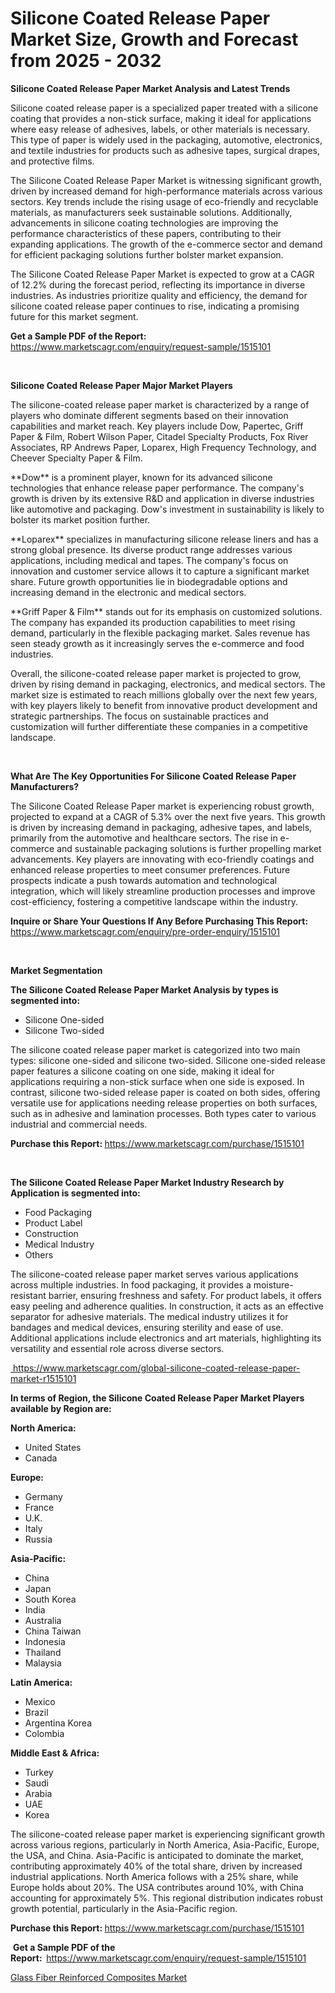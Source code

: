<p><h1>Silicone Coated Release Paper Market Size, Growth and Forecast from 2025 - 2032</h1></p><p><strong>Silicone Coated Release Paper Market Analysis and Latest Trends</strong></p>
<p><p>Silicone coated release paper is a specialized paper treated with a silicone coating that provides a non-stick surface, making it ideal for applications where easy release of adhesives, labels, or other materials is necessary. This type of paper is widely used in the packaging, automotive, electronics, and textile industries for products such as adhesive tapes, surgical drapes, and protective films.</p><p>The Silicone Coated Release Paper Market is witnessing significant growth, driven by increased demand for high-performance materials across various sectors. Key trends include the rising usage of eco-friendly and recyclable materials, as manufacturers seek sustainable solutions. Additionally, advancements in silicone coating technologies are improving the performance characteristics of these papers, contributing to their expanding applications. The growth of the e-commerce sector and demand for efficient packaging solutions further bolster market expansion.</p><p>The Silicone Coated Release Paper Market is expected to grow at a CAGR of 12.2% during the forecast period, reflecting its importance in diverse industries. As industries prioritize quality and efficiency, the demand for silicone coated release paper continues to rise, indicating a promising future for this market segment.</p></p>
<p><strong>Get a Sample PDF of the Report:&nbsp;</strong> <a href="https://www.marketscagr.com/enquiry/request-sample/1515101?utm_campaign=2637&utm_medium=2&utm_source=Github&utm_content=ia&utm_term=01042025&utm_id=silicone-coated-release-paper">https://www.marketscagr.com/enquiry/request-sample/1515101</a></p>
<p>&nbsp;</p>
<p><strong>Silicone Coated Release Paper Major Market Players</strong></p>
<p><p>The silicone-coated release paper market is characterized by a range of players who dominate different segments based on their innovation capabilities and market reach. Key players include Dow, Papertec, Griff Paper & Film, Robert Wilson Paper, Citadel Specialty Products, Fox River Associates, RP Andrews Paper, Loparex, High Frequency Technology, and Cheever Specialty Paper & Film.</p><p>**Dow** is a prominent player, known for its advanced silicone technologies that enhance release paper performance. The company's growth is driven by its extensive R&D and application in diverse industries like automotive and packaging. Dow's investment in sustainability is likely to bolster its market position further.</p><p>**Loparex** specializes in manufacturing silicone release liners and has a strong global presence. Its diverse product range addresses various applications, including medical and tapes. The company's focus on innovation and customer service allows it to capture a significant market share. Future growth opportunities lie in biodegradable options and increasing demand in the electronic and medical sectors.</p><p>**Griff Paper & Film** stands out for its emphasis on customized solutions. The company has expanded its production capabilities to meet rising demand, particularly in the flexible packaging market. Sales revenue has seen steady growth as it increasingly serves the e-commerce and food industries.</p><p>Overall, the silicone-coated release paper market is projected to grow, driven by rising demand in packaging, electronics, and medical sectors. The market size is estimated to reach millions globally over the next few years, with key players likely to benefit from innovative product development and strategic partnerships. The focus on sustainable practices and customization will further differentiate these companies in a competitive landscape.</p></p>
<p>&nbsp;</p>
<p><strong>What Are The Key Opportunities For Silicone Coated Release Paper Manufacturers?</strong></p>
<p><p>The Silicone Coated Release Paper market is experiencing robust growth, projected to expand at a CAGR of 5.3% over the next five years. This growth is driven by increasing demand in packaging, adhesive tapes, and labels, primarily from the automotive and healthcare sectors. The rise in e-commerce and sustainable packaging solutions is further propelling market advancements. Key players are innovating with eco-friendly coatings and enhanced release properties to meet consumer preferences. Future prospects indicate a push towards automation and technological integration, which will likely streamline production processes and improve cost-efficiency, fostering a competitive landscape within the industry.</p></p>
<p><strong>Inquire or Share Your Questions If Any Before Purchasing This Report:</strong> <a href="https://www.marketscagr.com/enquiry/pre-order-enquiry/1515101?utm_campaign=2637&utm_medium=2&utm_source=Github&utm_content=ia&utm_term=01042025&utm_id=silicone-coated-release-paper">https://www.marketscagr.com/enquiry/pre-order-enquiry/1515101</a></p>
<p>&nbsp;</p>
<p><strong>Market Segmentation</strong></p>
<p><strong>The Silicone Coated Release Paper Market Analysis by types is segmented into:</strong></p>
<p><ul><li>Silicone One-sided</li><li>Silicone Two-sided</li></ul></p>
<p><p>The silicone coated release paper market is categorized into two main types: silicone one-sided and silicone two-sided. Silicone one-sided release paper features a silicone coating on one side, making it ideal for applications requiring a non-stick surface when one side is exposed. In contrast, silicone two-sided release paper is coated on both sides, offering versatile use for applications needing release properties on both surfaces, such as in adhesive and lamination processes. Both types cater to various industrial and commercial needs.</p></p>
<p><strong>Purchase this Report:&nbsp;</strong><a href="https://www.marketscagr.com/purchase/1515101?utm_campaign=2637&utm_medium=2&utm_source=Github&utm_content=ia&utm_term=01042025&utm_id=silicone-coated-release-paper">https://www.marketscagr.com/purchase/1515101</a></p>
<p>&nbsp;</p>
<p><strong>The Silicone Coated Release Paper Market Industry Research by Application is segmented into:</strong></p>
<p><ul><li>Food Packaging</li><li>Product Label</li><li>Construction</li><li>Medical Industry</li><li>Others</li></ul></p>
<p><p>The silicone-coated release paper market serves various applications across multiple industries. In food packaging, it provides a moisture-resistant barrier, ensuring freshness and safety. For product labels, it offers easy peeling and adherence qualities. In construction, it acts as an effective separator for adhesive materials. The medical industry utilizes it for bandages and medical devices, ensuring sterility and ease of use. Additional applications include electronics and art materials, highlighting its versatility and essential role across diverse sectors.</p></p>
<p><a href="https://www.marketscagr.com/global-silicone-coated-release-paper-market-r1515101?utm_campaign=2637&utm_medium=2&utm_source=Github&utm_content=ia&utm_term=01042025&utm_id=silicone-coated-release-paper">&nbsp;https://www.marketscagr.com/global-silicone-coated-release-paper-market-r1515101</a></p>
<p><strong>In terms of Region, the Silicone Coated Release Paper Market Players available by Region are:</strong></p>
<p>
    <p> <strong> North America: </strong>
        <ul>
            <li>United States</li>
            <li>Canada</li>
        </ul>
        </p> 
    <p> <strong> Europe: </strong>
        <ul>
            <li>Germany</li>
            <li>France</li>
            <li>U.K.</li>
            <li>Italy</li>
            <li>Russia</li>
        </ul>
        </p> 
    <p> <strong> Asia-Pacific: </strong>
        <ul>
            <li>China</li>
            <li>Japan</li>
            <li>South Korea</li>
            <li>India</li>
            <li>Australia</li>
            <li>China Taiwan</li>
            <li>Indonesia</li>
            <li>Thailand</li>
            <li>Malaysia</li>
        </ul>
        </p> 
    <p> <strong> Latin America: </strong>
        <ul>
            <li>Mexico</li>
            <li>Brazil</li>
            <li>Argentina Korea</li>
            <li>Colombia</li>
        </ul>
        </p> 
    <p> <strong> Middle East & Africa: </strong>
        <ul>
            <li>Turkey</li>
            <li>Saudi</li>
            <li>Arabia</li>
            <li>UAE</li>
            <li>Korea</li>
        </ul>
    </p>
    </p>
<p><p>The silicone-coated release paper market is experiencing significant growth across various regions, particularly in North America, Asia-Pacific, Europe, the USA, and China. Asia-Pacific is anticipated to dominate the market, contributing approximately 40% of the total share, driven by increased industrial applications. North America follows with a 25% share, while Europe holds about 20%. The USA contributes around 10%, with China accounting for approximately 5%. This regional distribution indicates robust growth potential, particularly in the Asia-Pacific region.</p></p>
<p><strong>Purchase this Report: </strong><a href="https://www.marketscagr.com/purchase/1515101?utm_campaign=2637&utm_medium=2&utm_source=Github&utm_content=ia&utm_term=01042025&utm_id=silicone-coated-release-paper">https://www.marketscagr.com/purchase/1515101</a></p>
<p>&nbsp;<strong>Get a Sample PDF of the Report:&nbsp;&nbsp;</strong><a href="https://www.marketscagr.com/enquiry/request-sample/1515101?utm_campaign=2637&utm_medium=2&utm_source=Github&utm_content=ia&utm_term=01042025&utm_id=silicone-coated-release-paper">https://www.marketscagr.com/enquiry/request-sample/1515101</a></p>
<p><strong></strong></p>
<p><p><a href="https://github.com/ovtkosle/Market-Research-Report-List-1/blob/main/glass-fiber-reinforced-composites-market.md?utm_campaign=2637&utm_medium=2&utm_source=Github&utm_content=ia&utm_term=01042025&utm_id=silicone-coated-release-paper">Glass Fiber Reinforced Composites Market</a></p></p>